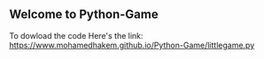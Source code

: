## Welcome to Python-Game

To dowload the code
Here's the link:
         https://www.mohamedhakem.github.io/Python-Game/littlegame.py




